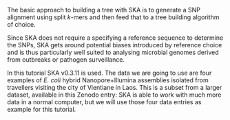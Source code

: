 <script>
import Link from "$components/Link.svelte";
</script>

The basic approach to building a tree with SKA is to generate a SNP alignment using split _k_-mers and then feed that to a tree building algorithm of choice.

Since SKA does not require a specifying a reference sequence to determine the SNPs, SKA gets around potential biases introduced by reference choice and is thus particularly well suited to analysing microbial genomes derived from outbreaks or pathogen surveillance.

In this tutorial SKA v0.3.11 is used. The data we are going to use are four examples of _E. coli_ hybrid Nanopore+Illumina assemblies isolated from travellers visiting the city of Vientiane in Laos. This is a subset from a larger dataset, available <Link href="https://zenodo.org/record/8172518/files/building_trees_with_ska.tar">in this Zenodo entry</Link>: SKA is able to work with much more data in a normal computer, but we will use those four data entries as example for this tutorial.
